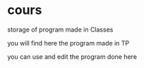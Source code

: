 # cours
storage of program made in Classes

you will find here the program made in TP


you can use and edit the program done here 
